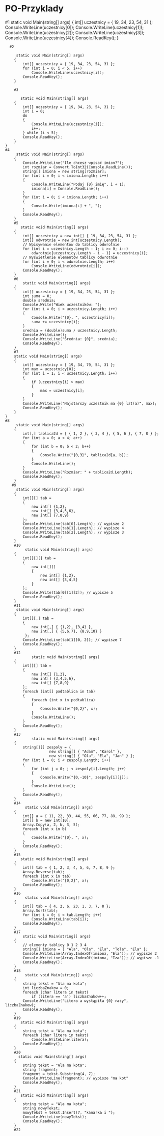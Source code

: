 # PO-Przyklady

#1
   static void Main(string[] args)
        {
            int[] uczestnicy = { 19, 34, 23, 54, 31 };
            Console.WriteLine(uczestnicy[0]);
            Console.WriteLine(uczestnicy[1]);
            Console.WriteLine(uczestnicy[2]);
            Console.WriteLine(uczestnicy[3]);
            Console.WriteLine(uczestnicy[4]);
            Console.ReadKey();
        }
        
      #2
      
         static void Main(string[] args)
        {
            int[] uczestnicy = { 19, 34, 23, 54, 31 };
            for (int i = 0; i < 5; i++)
                Console.WriteLine(uczestnicy[i]);
            Console.ReadKey();
        }
        
        #3
        
           static void Main(string[] args)
        {
            int[] uczestnicy = { 19, 34, 23, 54, 31 };
            int i = 0;
            do
            {
                Console.WriteLine(uczestnicy[i]);
                i++;
            } while (i < 5);
            Console.ReadKey();
        }
    }
    #4
         static void Main(string[] args)
        {
            Console.WriteLine("Ile chcesz wpisać imion?");
            int rozmiar = Convert.ToInt32(Console.ReadLine());
            string[] imiona = new string[rozmiar];
            for (int i = 0; i < imiona.Length; i++)
            {
                Console.WriteLine("Podaj {0} imię", i + 1);
                imiona[i] = Console.ReadLine();
            }
            for (int i = 0; i < imiona.Length; i++)
            {
                Console.Write(imiona[i] + ", ");
            }
            Console.ReadKey();
        }
        #5
           static void Main(string[] args)
        {
            int[] uczestnicy = new int[] { 19, 34, 23, 54, 31 };
            int[] odwrotnie = new int[uczestnicy.Length];
            // Wpisywanie elementów do tablicy odwrotnie
            for (int i = uczestnicy.Length - 1; i >= 0; i--)
                odwrotnie[uczestnicy.Length - i - 1] = uczestnicy[i];
            // Wyświetlenie elementów tablicy odwrotnie
            for (int i = 0; i < odwrotnie.Length; i++)
                Console.WriteLine(odwrotnie[i]);
            Console.ReadKey();
        }
        #6
            static void Main(string[] args)
        {
            int[] uczestnicy = { 19, 34, 23, 54, 31 };
            int suma = 0;
            double srednia;
            Console.Write("Wiek uczestników: ");
            for (int i = 0; i < uczestnicy.Length; i++)
            {
                Console.Write("{0}, ", uczestnicy[i]);
                suma += uczestnicy[i];
            }
            srednia = (double)suma / uczestnicy.Length;
            Console.WriteLine();
            Console.WriteLine("Średnia: {0}", srednia);
            Console.ReadKey();
        }
        #7
        static void Main(string[] args)
        {
            int[] uczestnicy = { 19, 34, 70, 54, 31 };
            int max = uczestnicy[0]; 
            for (int i = 1; i < uczestnicy.Length; i++)
            {
                if (uczestnicy[i] > max)
                {
                    max = uczestnicy[i];
                }
            }
            Console.WriteLine("Najstarszy uczestnik ma {0} lat(a)", max);
            Console.ReadKey();
        }
    }
    #8
         static void Main(string[] args)
        {
            int[,] tablica2d = { { 1, 2 }, { 3, 4 }, { 5, 6 }, { 7, 8 } };
            for (int a = 0; a < 4; a++)
            {
                for (int b = 0; b < 2; b++)
                {
                    Console.Write("{0,3}", tablica2d[a, b]);
                }
                Console.WriteLine();
            }
            Console.WriteLine("Rozmiar: " + tablica2d.Length);
            Console.ReadKey();
        }
       #9
         static void Main(string[] args)
        {
            int[][] tab =
            {
                new int[] {1,2},
                new int[] {3,4,5,6},
                new int[] {7,8,9}
            };
            Console.WriteLine(tab[0].Length); // wypisze 2
            Console.WriteLine(tab[1].Length); // wypisze 4
            Console.WriteLine(tab[2].Length); // wypisze 3
            Console.ReadKey();
        }
        #10
             static void Main(string[] args)
        {
            int[][][] tab =
            {
                new int[][]
                {
                    new int[] {1,2},    
                    new int[] {3,4,5}
                }
            };
            Console.Write(tab[0][1][2]); // wypisze 5
            Console.ReadKey();
        }
        #11
         static void Main(string[] args)
        {
            int[][,] tab =
            {
                new int[,] { {1,2}, {3,4} },
                new int[,] { {5,6,7}, {8,9,10} }
             };
            Console.WriteLine(tab[1][0, 2]); // wypisze 7
            Console.ReadKey();
        }
        #12
                static void Main(string[] args)
        {
            int[][] tab =
            {
                new int[] {1,2},
                new int[] {3,4,5,6},
                new int[] {7,8,9}
            };
            foreach (int[] podtablica in tab)
            {
                foreach (int x in podtablica)
                {
                    Console.Write("{0,2}", x);
                }
                Console.WriteLine();
            }
            Console.ReadKey();
        }
        #13
                static void Main(string[] args)
        {
            string[][] zespoly = {
                        new string[] { "Adam", "Karol" },
                        new string[] { "Ola", "Ela", "Jan" } };
            for (int i = 0; i < zespoly.Length; i++)
            {
                for (int j = 0; j < zespoly[i].Length; j++)
                {
                    Console.Write("{0,-10}", zespoly[i][j]);
                }
                Console.WriteLine();
            }
            Console.ReadKey();
        }
        #14
             static void Main(string[] args)
        {
            int[] a = { 11, 22, 33, 44, 55, 66, 77, 88, 99 };
            int[] b = new int[10];
            Array.Copy(a, 2, b, 3, 5);
            foreach (int x in b)
            {
                Console.Write("{0}, ", x);
            }
            Console.ReadKey();
        }
        #15
           static void Main(string[] args)
        {
            int[] tab = { 1, 2, 3, 4, 5, 6, 7, 8, 9 };
            Array.Reverse(tab);
            foreach (int x in tab)
                Console.Write("{0,2}", x);
            Console.ReadKey();
        }
        #16
             static void Main(string[] args)
        {
            int[] tab = { 4, 2, 6, 23, 1, 3, 7, 0 };
            Array.Sort(tab); 
            for (int i = 0; i < tab.Length; i++)
                Console.WriteLine(tab[i]);
            Console.ReadKey();
        }
        #17
            static void Main(string[] args)
        {
            // elementy tablicy 0 1 2 3 4
            string[] imiona = { "Ala", "Ola", "Ela", "Tola", "Ela" };
            Console.WriteLine(Array.IndexOf(imiona, "Ela")); // wypisze 2
            Console.WriteLine(Array.IndexOf(imiona, "Iza")); // wypisze -1
            Console.ReadKey();
        }
        #18
             static void Main(string[] args)
        {
            string tekst = "Ala ma kota";
            int liczbaZnakow = 0;
            foreach (char litera in tekst)
                if (litera == 'a') liczbaZnakow++;
            Console.WriteLine("Litera a wystąpiła {0} razy", liczbaZnakow);
            Console.ReadKey();
        }
        #19
           static void Main(string[] args)
        {
            string tekst = "Ala ma kota";
            foreach (char litera in tekst)
                Console.WriteLine(litera);
            Console.ReadKey();
        }
        #20
          static void Main(string[] args)
        {
            string tekst = "Ala ma kota";
            string fragment;
            fragment = tekst.Substring(4, 7);
            Console.WriteLine(fragment); // wypisze "ma kot"
            Console.ReadKey();
        }
        #21
           static void Main(string[] args)
        {
            string tekst = "Ala ma kota";
            string nowyTekst;
            nowyTekst = tekst.Insert(7, "kanarka i ");
            Console.WriteLine(nowyTekst);
            Console.ReadKey();
        }
        #22
        
        
